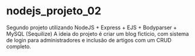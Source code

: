 # nodejs_projeto_02
Segundo projeto utilizando NodeJS + Express + EJS + Bodyparser + MySQL (Sequilize)
A ideia do projeto é criar um blog ficticio, com sistema de login para administradores e inclusão de artigos com um CRUD completo.
